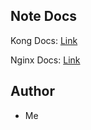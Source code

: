 ## Note Docs
Kong Docs: [Link](https://docs.konghq.com/gateway/latest/)

Nginx Docs: [Link](https://nginx.org/en/docs/)


## Author
- Me

